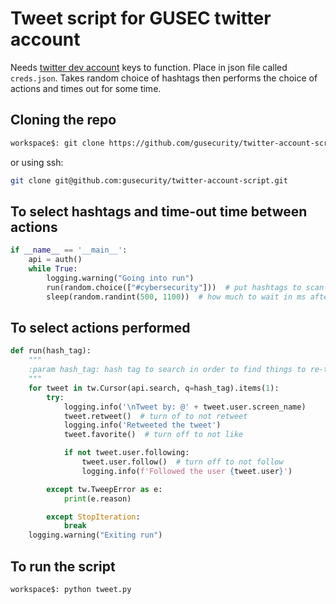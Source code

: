 # Tweet script for GUSEC twitter account

Needs [twitter dev account](https://developer.twitter.com/en/apply-for-access) keys to function. Place in json file called `creds.json`. Takes random choice of hashtags then performs the choice of actions and times out for some time.

## Cloning the repo

```bash
workspace$: git clone https://github.com/gusecurity/twitter-account-script.git
```

or using ssh:

```bash
git clone git@github.com:gusecurity/twitter-account-script.git
```

## To select hashtags and time-out time between actions

```python
if __name__ == '__main__':
    api = auth()
    while True:
        logging.warning("Going into run")
        run(random.choice(["#cybersecurity"]))  # put hashtags to scan here
        sleep(random.randint(500, 1100))  # how much to wait in ms after run
```

## To select actions performed

```python
def run(hash_tag):
    """
    :param hash_tag: hash tag to search in order to find things to re-tweet
    """
    for tweet in tw.Cursor(api.search, q=hash_tag).items(1):
        try:
            logging.info('\nTweet by: @' + tweet.user.screen_name)
            tweet.retweet()  # turn of to not retweet
            logging.info('Retweeted the tweet')
            tweet.favorite()  # turn off to not like

            if not tweet.user.following:
                tweet.user.follow()  # turn off to not follow
                logging.info(f'Followed the user {tweet.user}')

        except tw.TweepError as e:
            print(e.reason)

        except StopIteration:
            break
    logging.warning("Exiting run")
```

## To run the script

```bash
workspace$: python tweet.py
```
